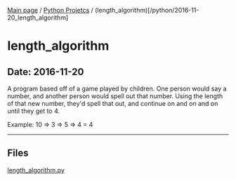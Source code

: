 [Main page](/) / [Python Projetcs](/python) / (length_algorithm)[/python/2016-11-20_length_algorithm]

# length_algorithm

## Date: 2016-11-20

A program based off of a game played by children.
One person would say a number, and another person would spell out that number. 
Using the length of that new number, they'd spell that out, and continue on and on and on until they get to 4.

Example: 10 => 3 => 5 => 4 = 4

-----

## Files

[length_algorithm.py](length_algorithm.py)